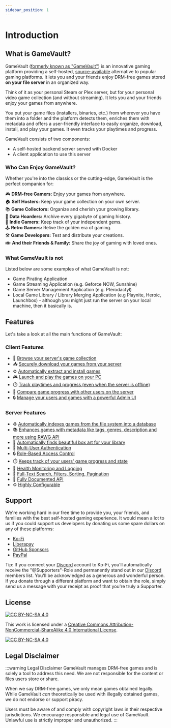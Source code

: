 ```yaml
---
sidebar_position: 1
---
```


# Introduction

## What is GameVault?

GameVault ([formerly known as "GameVault"](https://gamevau.lt/blog/2023/07/15)) is an innovative gaming platform providing a self-hosted, [source-available](https://wikipedia.org/wiki/Source-available_software) alternative to popular gaming platforms. It lets you and your friends enjoy DRM-free games stored **on your file server** in an organized way.

Think of it as your personal Steam or Plex server, but for your personal video game collection (and without streaming). It lets you and your friends enjoy your games from anywhere.

You put your game files (installers, binaries, etc.) from wherever you have them into a folder and the platform detects them, enriches them with metadata and offers a user-friendly interface to easily organize, download, install, and play your games. It even tracks your playtimes and progress.

GameVault consists of two components:

- A self-hosted backend server served with Docker
- A client application to use this server

### Who Can Enjoy GameVault?

Whether you're into the classics or the cutting-edge, GameVault is the perfect companion for:

🎮 **DRM-free Gamers:** Enjoy your games from anywhere.  
🏠 **Self Hosters:** Keep your game collection on your own server.  
📚 **Game Collectors:** Organize and cherish your growing library.  
💾 **Data Hoarders:** Archive every gigabyte of gaming history.  
👾 **Indie Gamers:** Keep track of your independent gems.  
🕹️ **Retro Gamers:** Relive the golden era of gaming.  
🛠️ **Game Developers:** Test and distribute your creations.  
👪 **And their Friends & Family:** Share the joy of gaming with loved ones.

### What GameVault is not

Listed below are some examples of what GameVault is not:

- Game Pirating Application
- Game Streaming Application (e.g. Geforce NOW, Sunshine)
- Game Server Management Application (e.g. Pterodactyl)
- Local Game Library / Library Merging Application (e.g Playnite, Heroic, Launchbox) - although you might just run the server on your local machine, then it basically is.

## Features

Let's take a look at all the main functions of GameVault:

### Client Features

- 🔎 [Browse your server's game collection](./client-docs/gui#library-tab)
- 📥 [Securely download your games from your server](./client-docs/how-to-use#downloading-games)
- ⚙️ [Automatically extract and install games](./client-docs/how-to-use#1-extracting-the-game)
- 🎮 [Launch and play the games on your PC](./client-docs/how-to-use#playing-a-game)
- ⏱️ [Track playtimes and progress (even when the server is offline)](./client-docs/how-to-use#tracking-your-game-progress)
- 👥 [Compare game progress with other users on the server](./client-docs/gui#community-tab)
- 🔒 [Manage your users and games with a powerful Admin UI](./client-docs/gui#admin-tab)

### Server Features

- ♻️ [Automatically indexes games from the file system into a database](./server-docs/indexing-and-metadata.md#game-indexing)
- 📚 [Enhances games with metadata like tags, genres, description and more using RAWG API](./server-docs/indexing-and-metadata.md#integration-with-rawg)
- 📸 [Automatically finds beautiful box art for your library](./server-docs/indexing-and-metadata.md#game-box-arts)
- 👥 [Multi-User Authentication](./server-docs/user-management.md)
- 🔒 [Role-Based Access Control](./server-docs/user-management#user-roles)
- ⏱️ [Keeps track of your users' game progress and state](./client-docs/how-to-use#tracking-your-game-progress)
- 🚨 [Health Monitoring and Logging](./advanced-usage/rest-api)
- 🔎 [Full-Text Search, Filters, Sorting, Pagination](./advanced-usage/rest-api)
- 🔌 [Fully Documented API](./advanced-usage/rest-api)
- ⚙️ [Highly Configurable](./server-docs/configuration)

## Support

We're working hard in our free time to provide you, your friends, and families with the best self-hosted gaming experience. It would mean a lot to us if you could support us developers by donating us some spare dollars on any of these platforms:

- [Ko-Fi](https://ko-fi.com/phalcode)
- [Liberapay](https://liberapay.com/Phalcode)
- [GitHub Sponsors](https://github.com/sponsors/Phalcode)
- [PayPal](https://paypal.me/phalcode)

Tip: If you connect your [Discord](https://discord.gg/NEdNen2dSu) account to Ko-Fi, you'll automatically receive the "@Supporters"-Role and permanently stand out in our [Discord](https://discord.gg/NEdNen2dSu) members list. You'll be acknowledged as a generous and wonderful person. If you donate through a different platform and want to obtain the role, simply send us a message with your receipt as proof that you're truly a Supporter.

## License

[![CC BY-NC-SA 4.0][cc-by-nc-sa-shield]][cc-by-nc-sa]

This work is licensed under a
[Creative Commons Attribution-NonCommercial-ShareAlike 4.0 International License][cc-by-nc-sa].

[![CC BY-NC-SA 4.0][cc-by-nc-sa-image]][cc-by-nc-sa]

[cc-by-nc-sa]: http://creativecommons.org/licenses/by-nc-sa/4.0/
[cc-by-nc-sa-image]: https://licensebuttons.net/l/by-nc-sa/4.0/88x31.png
[cc-by-nc-sa-shield]: https://img.shields.io/badge/License-CC%20BY--NC--SA%204.0-lightgrey.svg

## Legal Disclaimer

:::warning Legal Disclaimer
GameVault manages DRM-free games and is solely a tool to address this need. We are not responsible for the content or files users store or share.

When we say DRM-free games, we only mean games obtained legally. While GameVault _can_ theoretically be used with illegally obtained games, we do not endorse or support piracy.

Users must be aware of and comply with copyright laws in their respective jurisdictions. We encourage responsible and legal use of GameVault. Unlawful use is strictly improper and unauthorized.
:::
